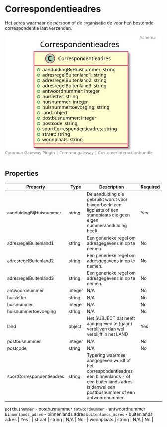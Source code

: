 # Correspondentieadres

Het adres waarnaar de persoon of de organisatie de voor hen bestemde correspondentie laat verzenden.

![Class Diagram](https://github.com/CommonGateway/CustomerInteractionBundle/blob/OP-171-publiccode/docs/schema/klant.correspondentieadres.svg)

## Properties

| Property | Type | Description | Required |
|----------|------|-------------|----------|
| aanduidingBijHuisnummer | string | De aanduiding die gebruikt wordt voor bijvoorbeeld een ligplaats of een standplaats die geen eigen nummeraanduiding heeft. | Yes |
| adresregelBuitenland1 | string | Een generieke regel om adresgegevens in op te nemen. | No |
| adresregelBuitenland2 | string | Een generieke regel om adresgegevens in op te nemen. | No |
| adresregelBuitenland3 | string | Een generieke regel om adresgegevens in op te nemen. | No |
| antwoordnummer | integer | N/A | No |
| huisletter | string | N/A | No |
| huisnummer | integer | N/A | No |
| huisnummertoevoeging | string | N/A | No |
| land | object | Het SUBJECT dat heeft aangegeven te (gaan) verblijven dan wel verblijft in het LAND | Yes |
| postbusnummer | integer | N/A | No |
| postcode | string | N/A | No |
| soortCorrespondentieadres | string | Typering waarmee aangegeven wordt of het correspondentieadres een binnenlands - of een buitenlands adres is danwel een postbusnummer of een antwoordnummer.

`postbusnummer` - postbusnummer
`antwoordnummer` - antwoordnummer
`binnenlands_adres` - binnenlands adres
`buitenlands_adres` - buitenlands adres | Yes |
| straat | string | N/A | No |
| woonplaats | string | N/A | No |
